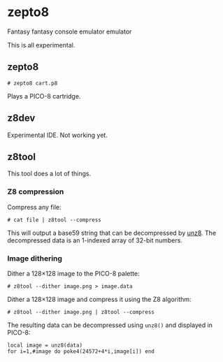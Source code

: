 # zepto8
Fantasy fantasy console emulator emulator

This is all experimental.

## zepto8

    # zepto8 cart.p8

Plays a PICO-8 cartridge.

## z8dev

Experimental IDE. Not working yet.

## z8tool

This tool does a lot of things.

### Z8 compression

Compress any file:

    # cat file | z8tool --compress

This will output a base59 string that can be decompressed by
[unz8](https://github.com/samhocevar/zepto8/blob/master/src/unz8). The
decompressed data is an 1-indexed array of 32-bit numbers.

### Image dithering

Dither a 128×128 image to the PICO-8 palette:

    # z8tool --dither image.png > image.data

Dither a 128×128 image and compress it using the Z8 algorithm:

    # z8tool --dither image.png | z8tool --compress

The resulting data can be decompressed using `unz8()` and displayed in PICO-8:

    local image = unz8(data)
    for i=1,#image do poke4(24572+4*i,image[i]) end

